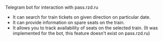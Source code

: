 Telegram bot for interaction with pass.rzd.ru

* It can search for train tickets on given direction on particular date.
* It can provide information on spare seats on the train.
* It allows you to track availability of seats on the selected train. (It was implemented for the bot, this feature doesn't exist on pass.rzd.ru)
